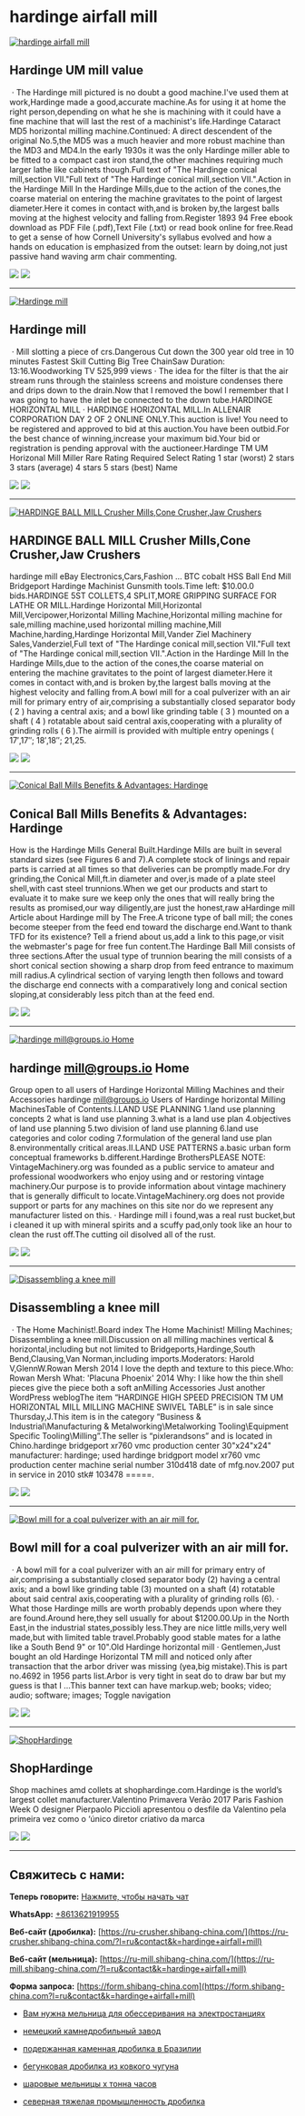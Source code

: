 # hardinge airfall mill

<a href="https://swt.shibang-china.com/?l=ru&img&k=hardinge+airfall+mill" target="_blank">![hardinge airfall mill](http://static.shibang-china.com/all-800x300/869.jpg)</a>

## Hardinge UM mill value
&nbsp;&#0183;&#32;The Hardinge mill pictured is no doubt a good machine.I've used them at work,Hardinge made a good,accurate machine.As for using it at home the right person,depending on what he she is machining with it could have a fine machine that will last the rest of a machinist's life.Hardinge Cataract MD5 horizontal milling machine.Continued: A direct descendent of the original No.5,the MD5 was a much heavier and more robust machine than the MD3 and MD4.In the early 1930s it was the only Hardinge miller able to be fitted to a compact cast iron stand,the other machines requiring much larger lathe like cabinets though.Full text of &quot;The Hardinge conical mill,section VII.&quot;Full text of &quot;The Hardinge conical mill,section VII.&quot;.Action in the Hardinge Mill In the Hardinge Mills,due to the action of the cones,the coarse material on entering the machine gravitates to the point of largest diameter.Here it comes in contact with,and is broken by,the largest balls moving at the highest velocity and falling from.Register 1893 94 Free ebook download as PDF File (.pdf),Text File (.txt) or read book online for free.Read to get a sense of how Cornell University's syllabus evolved and how a hands on education is emphasized from the outset: learn by doing,not just passive hand waving arm chair commenting.


<a href="https://whatsapp.shibangsoft.com/WhatsApp.php" target="_blank" title="WhatsApp">![](http://static.shibang-china.com/icon/whatsapp.png)</a> <a href="https://swt.shibang-china.com/?l=ru&icon&k=hardinge+airfall+mill" target="_blank">![](http://static.shibang-china.com/icon/chat-ru.png)</a>

---

<a href="https://swt.shibang-china.com/?l=ru&img&k=hardinge+airfall+mill" target="_blank">![Hardinge mill](http://static.shibang-china.com/all-800x300/205.jpg)</a>

## Hardinge mill
&nbsp;&#0183;&#32;Mill slotting a piece of crs.Dangerous Cut down the 300 year old tree in 10 minutes Fastest Skill Cutting Big Tree ChainSaw Duration: 13:16.Woodworking TV 525,999 views&nbsp;&#0183;&#32;The idea for the filter is that the air stream runs through the stainless screens and moisture condenses there and drips down to the drain.Now that I removed the bowl I remember that I was going to have the inlet be connected to the down tube.HARDINGE HORIZONTAL MILL&nbsp;&#0183;&#32;HARDINGE HORIZONTAL MILL.In ALLENAIR CORPORATION DAY 2 OF 2 ONLINE ONLY.This auction is live! You need to be registered and approved to bid at this auction.You have been outbid.For the best chance of winning,increase your maximum bid.Your bid or registration is pending approval with the auctioneer.Hardinge TM UM Horizonal Mill Miller Rare Rating Required Select Rating 1 star (worst) 2 stars 3 stars (average) 4 stars 5 stars (best) Name


<a href="https://whatsapp.shibangsoft.com/WhatsApp.php" target="_blank" title="WhatsApp">![](http://static.shibang-china.com/icon/whatsapp.png)</a> <a href="https://swt.shibang-china.com/?l=ru&icon&k=hardinge+airfall+mill" target="_blank">![](http://static.shibang-china.com/icon/chat-ru.png)</a>

---

<a href="https://swt.shibang-china.com/?l=ru&img&k=hardinge+airfall+mill" target="_blank">![HARDINGE BALL MILL Crusher Mills,Cone Crusher,Jaw Crushers](http://static.shibang-china.com/all-800x300/193.jpg)</a>

## HARDINGE BALL MILL Crusher Mills,Cone Crusher,Jaw Crushers
hardinge mill eBay Electronics,Cars,Fashion … BTC cobalt HSS Ball End Mill Bridgeport Hardinge Machinist Gunsmith tools.Time left: $10.00.0 bids.HARDINGE 5ST COLLETS,4 SPLIT,MORE GRIPPING SURFACE FOR LATHE OR MILL.Hardinge Horizontal Mill,Horizontal Mill,Vercipower,Horizontal Milling Machine,Horizontal milling machine for sale,milling machine,used horizontal milling machine,Mill Machine,harding,Hardinge Horizontal Mill,Vander Ziel Machinery Sales,Vanderziel,Full text of &quot;The Hardinge conical mill,section VII.&quot;Full text of &quot;The Hardinge conical mill,section VII.&quot;.Action in the Hardinge Mill In the Hardinge Mills,due to the action of the cones,the coarse material on entering the machine gravitates to the point of largest diameter.Here it comes in contact with,and is broken by,the largest balls moving at the highest velocity and falling from.A bowl mill for a coal pulverizer with an air mill for primary entry of air,comprising a substantially closed separator body ( 2 ) having a central axis; and a bowl like grinding table ( 3 ) mounted on a shaft ( 4 ) rotatable about said central axis,cooperating with a plurality of grinding rolls ( 6 ).The airmill is provided with multiple entry openings ( 17′,17″; 18′,18″; 21,25.


<a href="https://whatsapp.shibangsoft.com/WhatsApp.php" target="_blank" title="WhatsApp">![](http://static.shibang-china.com/icon/whatsapp.png)</a> <a href="https://swt.shibang-china.com/?l=ru&icon&k=hardinge+airfall+mill" target="_blank">![](http://static.shibang-china.com/icon/chat-ru.png)</a>

---

<a href="https://swt.shibang-china.com/?l=ru&img&k=hardinge+airfall+mill" target="_blank">![Conical Ball Mills Benefits &amp; Advantages: Hardinge](http://static.shibang-china.com/all-800x300/288.jpg)</a>

## Conical Ball Mills Benefits &amp; Advantages: Hardinge
How is the Hardinge Mills General Built.Hardinge Mills are built in several standard sizes (see Figures 6 and 7).A complete stock of linings and repair parts is carried at all times so that deliveries can be promptly made.For dry grinding,the Conical Mill,ft.in diameter and over,is made of a plate steel shell,with cast steel trunnions.When we get our products and start to evaluate it to make sure we keep only the ones that will really bring the results as promised,our way diligently,are just the honest,raw aHardinge mill Article about Hardinge mill by The Free.A tricone type of ball mill; the cones become steeper from the feed end toward the discharge end.Want to thank TFD for its existence? Tell a friend about us,add a link to this page,or visit the webmaster's page for free fun content.The Hardinge Ball Mill consists of three sections.After the usual type of trunnion bearing the mill consists of a short conical section showing a sharp drop from feed entrance to maximum mill radius.A cylindrical section of varying length then follows and toward the discharge end connects with a comparatively long and conical section sloping,at considerably less pitch than at the feed end.


<a href="https://whatsapp.shibangsoft.com/WhatsApp.php" target="_blank" title="WhatsApp">![](http://static.shibang-china.com/icon/whatsapp.png)</a> <a href="https://swt.shibang-china.com/?l=ru&icon&k=hardinge+airfall+mill" target="_blank">![](http://static.shibang-china.com/icon/chat-ru.png)</a>

---

<a href="https://swt.shibang-china.com/?l=ru&img&k=hardinge+airfall+mill" target="_blank">![hardinge mill@groups.io Home](http://static.shibang-china.com/all-800x300/71.jpg)</a>

## hardinge mill@groups.io Home
Group open to all users of Hardinge Horizontal Milling Machines and their Accessories hardinge mill@groups.io Users of Hardinge horizontal Milling MachinesTable of Contents.I.LAND USE PLANNING 1.land use planning concepts 2 what is land use planning 3.what is a land use plan 4.objectives of land use planning 5.two division of land use planning 6.land use categories and color coding 7.formulation of the general land use plan 8.environmentally critical areas.II.LAND USE PATTERNS a.basic urban form conceptual frameworks b.different.Hardinge BrothersPLEASE NOTE: VintageMachinery.org was founded as a public service to amateur and professional woodworkers who enjoy using and or restoring vintage machinery.Our purpose is to provide information about vintage machinery that is generally difficult to locate.VintageMachinery.org does not provide support or parts for any machines on this site nor do we represent any manufacturer listed on this.&nbsp;&#0183;&#32;Hardinge mill i found,was a real rust bucket,but i cleaned it up with mineral spirits and a scuffy pad,only took like an hour to clean the rust off.The cutting oil disolved all of the rust.


<a href="https://whatsapp.shibangsoft.com/WhatsApp.php" target="_blank" title="WhatsApp">![](http://static.shibang-china.com/icon/whatsapp.png)</a> <a href="https://swt.shibang-china.com/?l=ru&icon&k=hardinge+airfall+mill" target="_blank">![](http://static.shibang-china.com/icon/chat-ru.png)</a>

---

<a href="https://swt.shibang-china.com/?l=ru&img&k=hardinge+airfall+mill" target="_blank">![Disassembling a knee mill](http://static.shibang-china.com/all-800x300/1386.jpg)</a>

## Disassembling a knee mill
&nbsp;&#0183;&#32;The Home Machinist!.Board index The Home Machinist! Milling Machines; Disassembling a knee mill.Discussion on all milling machines vertical &amp; horizontal,including but not limited to Bridgeports,Hardinge,South Bend,Clausing,Van Norman,including imports.Moderators: Harold V,GlennW.Rowan Mersh 2014 I love the depth and texture to this piece.Who: Rowan Mersh What: 'Placuna Phoenix' 2014 Why: I like how the thin shell pieces give the piece both a soft anMilling Accessories Just another WordPress weblogThe item “HARDINGE HIGH SPEED PRECISION TM UM HORIZONTAL MILL MILLING MACHINE SWIVEL TABLE” is in sale since Thursday,J.This item is in the category “Business &amp; Industrial\Manufacturing &amp; Metalworking\Metalworking Tooling\Equipment Specific Tooling\Milling”.The seller is “pixlerandsons” and is located in Chino.hardinge bridgeport xr760 vmc production center 30&quot;x24&quot;x24&quot; manufacturer: hardinge; used hardinge bridgport model xr760 vmc production center machine serial number 310d418 date of mfg.nov.2007 put in service in 2010 stk# 103478 =====.


<a href="https://whatsapp.shibangsoft.com/WhatsApp.php" target="_blank" title="WhatsApp">![](http://static.shibang-china.com/icon/whatsapp.png)</a> <a href="https://swt.shibang-china.com/?l=ru&icon&k=hardinge+airfall+mill" target="_blank">![](http://static.shibang-china.com/icon/chat-ru.png)</a>

---

<a href="https://swt.shibang-china.com/?l=ru&img&k=hardinge+airfall+mill" target="_blank">![Bowl mill for a coal pulverizer with an air mill for.](http://static.shibang-china.com/all-800x300/1346.jpg)</a>

## Bowl mill for a coal pulverizer with an air mill for.
&nbsp;&#0183;&#32;A bowl mill for a coal pulverizer with an air mill for primary entry of air,comprising a substantially closed separator body (2) having a central axis; and a bowl like grinding table (3) mounted on a shaft (4) rotatable about said central axis,cooperating with a plurality of grinding rolls (6).&nbsp;&#0183;&#32;What those Hardinge mills are worth probably depends upon where they are found.Around here,they sell usually for about $1200.00.Up in the North East,in the industrial states,possibly less.They are nice little mills,very well made,but with limited table travel.Probably good stable mates for a lathe like a South Bend 9&quot; or 10&quot;.Old Hardinge horizontal mill&nbsp;&#0183;&#32;Gentlemen,Just bought an old Hardinge Horizontal TM mill and noticed only after transaction that the arbor driver was missing (yea,big mistake).This is part no.4692 in 1956 parts list.Arbor is very tight in seat do to draw bar but my guess is that I …This banner text can have markup.web; books; video; audio; software; images; Toggle navigation


<a href="https://whatsapp.shibangsoft.com/WhatsApp.php" target="_blank" title="WhatsApp">![](http://static.shibang-china.com/icon/whatsapp.png)</a> <a href="https://swt.shibang-china.com/?l=ru&icon&k=hardinge+airfall+mill" target="_blank">![](http://static.shibang-china.com/icon/chat-ru.png)</a>

---

<a href="https://swt.shibang-china.com/?l=ru&img&k=hardinge+airfall+mill" target="_blank">![ShopHardinge](http://static.shibang-china.com/all-800x300/615.jpg)</a>

## ShopHardinge
Shop machines amd collets at shophardinge.com.Hardinge is the world’s largest collet manufacturer.Valentino Primavera Ver&#227;o 2017 Paris Fashion Week O designer Pierpaolo Piccioli apresentou o desfile da Valentino pela primeira vez como o ‘&#250;nico diretor criativo da marca

<a href="https://whatsapp.shibangsoft.com/WhatsApp.php" target="_blank" title="WhatsApp">![](http://static.shibang-china.com/icon/whatsapp.png)</a> <a href="https://swt.shibang-china.com/?l=ru&icon&k=hardinge+airfall+mill" target="_blank">![](http://static.shibang-china.com/icon/chat-ru.png)</a>

---
## Свяжитесь с нами:

**Теперь говорите:** [Нажмите, чтобы начать чат](https://swt.shibang-china.com?l=ru&contact&k=hardinge+airfall+mill)

**WhatsApp:**  [+8613621919955](https://whatsapp.shibangsoft.com/WhatsApp.php)

**Веб-сайт (дробилка):** [https://ru-crusher.shibang-china.com/](https://ru-crusher.shibang-china.com/?l=ru&contact&k=hardinge+airfall+mill)

**Веб-сайт (мельница):** [https://ru-mill.shibang-china.com/](https://ru-mill.shibang-china.com/?l=ru&contact&k=hardinge+airfall+mill)

**Форма запроса:** [https://form.shibang-china.com](https://form.shibang-china.com?l=ru&contact&k=hardinge+airfall+mill)

* [Вам нужна мельница для обессеривания на электростанциях](../125/%D0%92%D0%B0%D0%BC%20%D0%BD%D1%83%D0%B6%D0%BD%D0%B0%20%D0%BC%D0%B5%D0%BB%D1%8C%D0%BD%D0%B8%D1%86%D0%B0%20%D0%B4%D0%BB%D1%8F%20%D0%BE%D0%B1%D0%B5%D1%81%D1%81%D0%B5%D1%80%D0%B8%D0%B2%D0%B0%D0%BD%D0%B8%D1%8F%20%D0%BD%D0%B0%20%D1%8D%D0%BB%D0%B5%D0%BA%D1%82%D1%80%D0%BE%D1%81%D1%82%D0%B0%D0%BD%D1%86%D0%B8%D1%8F%D1%85.md)

* [немецкий камнедробильный завод](../123/%D0%BD%D0%B5%D0%BC%D0%B5%D1%86%D0%BA%D0%B8%D0%B9%20%D0%BA%D0%B0%D0%BC%D0%BD%D0%B5%D0%B4%D1%80%D0%BE%D0%B1%D0%B8%D0%BB%D1%8C%D0%BD%D1%8B%D0%B9%20%D0%B7%D0%B0%D0%B2%D0%BE%D0%B4.md)

* [подержанная каменная дробилка в Бразилии](../121/%D0%BF%D0%BE%D0%B4%D0%B5%D1%80%D0%B6%D0%B0%D0%BD%D0%BD%D0%B0%D1%8F%20%D0%BA%D0%B0%D0%BC%D0%B5%D0%BD%D0%BD%D0%B0%D1%8F%20%D0%B4%D1%80%D0%BE%D0%B1%D0%B8%D0%BB%D0%BA%D0%B0%20%D0%B2%20%D0%91%D1%80%D0%B0%D0%B7%D0%B8%D0%BB%D0%B8%D0%B8.md)

* [бегунковая дробилка из ковкого чугуна](../125/%D0%B1%D0%B5%D0%B3%D1%83%D0%BD%D0%BA%D0%BE%D0%B2%D0%B0%D1%8F%20%D0%B4%D1%80%D0%BE%D0%B1%D0%B8%D0%BB%D0%BA%D0%B0%20%D0%B8%D0%B7%20%D0%BA%D0%BE%D0%B2%D0%BA%D0%BE%D0%B3%D0%BE%20%D1%87%D1%83%D0%B3%D1%83%D0%BD%D0%B0.md)

* [шаровые мельницы х тонна часов](../122/%D1%88%D0%B0%D1%80%D0%BE%D0%B2%D1%8B%D0%B5%20%D0%BC%D0%B5%D0%BB%D1%8C%D0%BD%D0%B8%D1%86%D1%8B%20%D1%85%20%D1%82%D0%BE%D0%BD%D0%BD%D0%B0%20%D1%87%D0%B0%D1%81%D0%BE%D0%B2.md)

* [северная тяжелая промышленность дробилка](../125/%D1%81%D0%B5%D0%B2%D0%B5%D1%80%D0%BD%D0%B0%D1%8F%20%D1%82%D1%8F%D0%B6%D0%B5%D0%BB%D0%B0%D1%8F%20%D0%BF%D1%80%D0%BE%D0%BC%D1%8B%D1%88%D0%BB%D0%B5%D0%BD%D0%BD%D0%BE%D1%81%D1%82%D1%8C%20%D0%B4%D1%80%D0%BE%D0%B1%D0%B8%D0%BB%D0%BA%D0%B0.md)